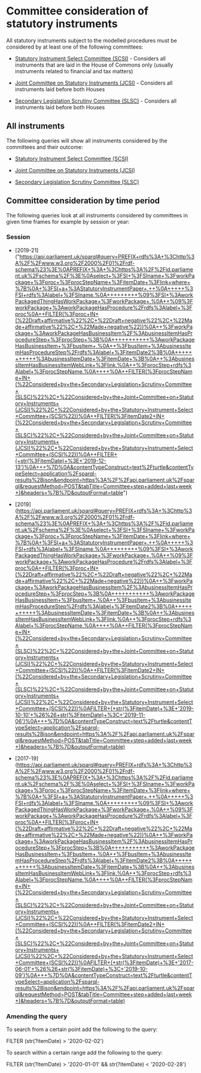 # Committee consideration of statutory instruments

All statutory instruments subject to the modelled procedures must be considered by at least one of the following committees:

* [Statutory Instrument Select Committee (SCSI)](https://committees.parliament.uk/committee/149/statutory-instruments-select-committee) - Considers all instruments that are laid in the House of Commons only (usually instruments related to financial and tax matters)

* [Joint Committee on Statutory Instruments (JCSI)](https://committees.parliament.uk/committee/148/statutory-instruments-joint-committee/) - Considers all instruments laid before both Houses

* [Secondary Legislation Scrutiny Committee (SLSC)](https://committees.parliament.uk/committee/255/secondary-legislation-scrutiny-committee/) - Considers all instruments laid before both Houses 

## All instruments

The following queries will show all instruments considered by the committees and their outcome:

* [Statutory Instrument Select Committee (SCSI)](https://api.parliament.uk/sparql#query=PREFIX+rdfs%3A+%3Chttp%3A%2F%2Fwww.w3.org%2F2000%2F01%2Frdf-schema%23%3E%0APREFIX+%3A+%3Chttps%3A%2F%2Fid.parliament.uk%2Fschema%2F%3E%0Aselect+distinct+%3FSI+%3FSIname+%3FworkPackage+%3Fproc+%3FprocStepName+%3FitemDate+%3FprocStepName2++%3FitemDate1+where+%7B%0A+%3FSI+a+%3AStatutoryInstrumentPaper+.++%0A+++++%3FSI+rdfs%3Alabel+%3FSIname+.%0A%09%3FSI+%3AworkPackagedThingHasWorkPackage+%3FworkPackage+.%0A++%09%3FworkPackage+%3AworkPackageHasProcedure%2Frdfs%3Alabel+%3Fproc.%0A++%3FworkPackage+%3AworkPackageHasBusinessItem%2F%3AbusinessItemHasProcedureStep+%3FprocStep+%3B%0A+++++++++++%3AworkPackageHasBusinessItem+%3FbusItem+.%0A++%3FbusItem+%3AbusinessItemHasProcedureStep%2Frdfs%3Alabel+%3FitemDate2%3B%0A+++++++++++%3AbusinessItemDate+%3FitemDate+.%0A++%3FprocStep+rdfs%3Alabel+%3FprocStepName.%0A+%7B%3FworkPackage+%3AworkPackageHasBusinessItem%2F%3AbusinessItemHasProcedureStep+%3FprocStep2+%3B%0A+++++++++++%3AworkPackageHasBusinessItem+%3FbusItem2+.%0A++%3FbusItem2+%3AbusinessItemHasProcedureStep%2Frdfs%3Alabel+%3FitemDate3%3B%0A+++++++++++%3AbusinessItemDate+%3FitemDate1+.%0A++++%3FprocStep2+rdfs%3Alabel+%3FprocStepName2+.+%0A++++FILTER(%3FprocStepName2+IN+(%22Concerns+raised+by+the+Select+Committee+on+Statutory+Instruments+(SCSI)%22%2C+%22No+concerns+raised+by+the+Select+Committee+on+Statutory+Instruments+(SCSI)%22))%0A++++FILTER(%3FitemDate3+IN+(%22Concerns+raised+by+the+Select+Committee+on+Statutory+Instruments+(SCSI)%22%2C+%22No+concerns+raised+by+the+Select+Committee+on+Statutory+Instruments+(SCSI)%22))%0A++++%0A++%7D%0A++FILTER(%3FprocStepName+IN+(%22Laid+before+the+House+of+Commons%22))%0A++FILTER(%3FitemDate2+IN+(%22Laid+before+the+House+of+Commons%22))%0A++%0A++%0A%7D&contentTypeConstruct=text%2Fturtle&contentTypeSelect=application%2Fsparql-results%2Bjson&endpoint=https%3A%2F%2Fapi.parliament.uk%2Fsparql&requestMethod=POST&tabTitle=SCSI+consideration+(ALL)&headers=%7B%7D&outputFormat=table)

* [Joint Committee on Statutory Instruments (JCSI)](https://api.parliament.uk/sparql#query=PREFIX+rdfs%3A+%3Chttp%3A%2F%2Fwww.w3.org%2F2000%2F01%2Frdf-schema%23%3E%0APREFIX+%3A+%3Chttps%3A%2F%2Fid.parliament.uk%2Fschema%2F%3E%0Aselect+distinct+%3FSI+%3FSIname+%3FworkPackage+%3Fproc+%3FprocStepName+%3FitemDate+%3FprocStepName2++%3FitemDate1+where+%7B%0A+%3FSI+a+%3AStatutoryInstrumentPaper+.++%0A+++++%3FSI+rdfs%3Alabel+%3FSIname+.%0A%09%3FSI+%3AworkPackagedThingHasWorkPackage+%3FworkPackage+.%0A++%09%3FworkPackage+%3AworkPackageHasProcedure%2Frdfs%3Alabel+%3Fproc.%0A++%3FworkPackage+%3AworkPackageHasBusinessItem%2F%3AbusinessItemHasProcedureStep+%3FprocStep+%3B%0A+++++++++++%3AworkPackageHasBusinessItem+%3FbusItem+.%0A++%3FbusItem+%3AbusinessItemHasProcedureStep%2Frdfs%3Alabel+%3FitemDate2%3B%0A+++++++++++%3AbusinessItemDate+%3FitemDate+.%0A++%3FprocStep+rdfs%3Alabel+%3FprocStepName.%0A+%7B%3FworkPackage+%3AworkPackageHasBusinessItem%2F%3AbusinessItemHasProcedureStep+%3FprocStep2+%3B%0A+++++++++++%3AworkPackageHasBusinessItem+%3FbusItem2+.%0A++%3FbusItem2+%3AbusinessItemHasProcedureStep%2Frdfs%3Alabel+%3FitemDate3%3B%0A+++++++++++%3AbusinessItemDate+%3FitemDate1+.%0A++++%3FprocStep2+rdfs%3Alabel+%3FprocStepName2+.+%0A++++FILTER(%3FprocStepName2+IN+(+%22No+concerns+raised+by+the+Joint+Committee+on+Statutory+Instruments+(JCSI)%22%2C+%22Concerns+raised+by+the+Joint+Committee+on+Statutory+Instruments+(JCSI)%22))%0A++++FILTER(%3FitemDate3+IN+(+%22No+concerns+raised+by+the+Joint+Committee+on+Statutory+Instruments+(JCSI)%22%2C+%22Concerns+raised+by+the+Joint+Committee+on+Statutory+Instruments+(JCSI)%22))%0A++++%0A++%7D%0A++FILTER(%3FprocStepName+IN+(%22Laid+before+the+House+of+Commons%22))%0A++FILTER(%3FitemDate2+IN+(%22Laid+before+the+House+of+Commons%22))%0A++%0A++%0A%7D&contentTypeConstruct=text%2Fturtle&contentTypeSelect=application%2Fsparql-results%2Bjson&endpoint=https%3A%2F%2Fapi.parliament.uk%2Fsparql&requestMethod=POST&tabTitle=JCSI+consideration+(ALL)+&headers=%7B%7D&outputFormat=table)

* [Secondary Legislation Scrutiny Committee (SLSC)](https://api.parliament.uk/sparql#query=PREFIX+rdfs%3A+%3Chttp%3A%2F%2Fwww.w3.org%2F2000%2F01%2Frdf-schema%23%3E%0APREFIX+%3A+%3Chttps%3A%2F%2Fid.parliament.uk%2Fschema%2F%3E%0Aselect+distinct+%3FSI+%3FSIname+%3FworkPackage+%3Fproc+%3FprocStepName+%3FitemDate+%3FprocStepName2++%3FitemDate1+where+%7B%0A+%3FSI+a+%3AStatutoryInstrumentPaper+.++%0A+++++%3FSI+rdfs%3Alabel+%3FSIname+.%0A%09%3FSI+%3AworkPackagedThingHasWorkPackage+%3FworkPackage+.%0A++%09%3FworkPackage+%3AworkPackageHasProcedure%2Frdfs%3Alabel+%3Fproc.%0A++%3FworkPackage+%3AworkPackageHasBusinessItem%2F%3AbusinessItemHasProcedureStep+%3FprocStep+%3B%0A+++++++++++%3AworkPackageHasBusinessItem+%3FbusItem+.%0A++%3FbusItem+%3AbusinessItemHasProcedureStep%2Frdfs%3Alabel+%3FitemDate2%3B%0A+++++++++++%3AbusinessItemDate+%3FitemDate+.%0A++%3FprocStep+rdfs%3Alabel+%3FprocStepName.%0A+%7B%3FworkPackage+%3AworkPackageHasBusinessItem%2F%3AbusinessItemHasProcedureStep+%3FprocStep2+%3B%0A+++++++++++%3AworkPackageHasBusinessItem+%3FbusItem2+.%0A++%3FbusItem2+%3AbusinessItemHasProcedureStep%2Frdfs%3Alabel+%3FitemDate3%3B%0A+++++++++++%3AbusinessItemDate+%3FitemDate1+.%0A++++%3FprocStep2+rdfs%3Alabel+%3FprocStepName2+.+%0A++++FILTER(%3FprocStepName2+IN+(%22Noted+as+an+instrument+of+interest+by+the+Secondary+Legislation+Scrutiny+Committee+(SLSC)%22%2C+%22No+concerns+raised+by+the+Secondary+Legislation+Scrutiny+Committee+(SLSC)%22%2C+%22Concerns+raised+by+the+Secondary+Legislation+Scrutiny+Committee+(SLSC)%22))%0A++++FILTER(%3FitemDate3+IN+(%22Noted+as+an+instrument+of+interest+by+the+Secondary+Legislation+Scrutiny+Committee+(SLSC)%22%2C+%22No+concerns+raised+by+the+Secondary+Legislation+Scrutiny+Committee+(SLSC)%22%2C+%22Concerns+raised+by+the+Secondary+Legislation+Scrutiny+Committee+(SLSC)%22))%0A++++%0A++%7D%0A++FILTER(%3FprocStepName+IN+(%22Laid+before+the+House+of+Commons%22))%0A++FILTER(%3FitemDate2+IN+(%22Laid+before+the+House+of+Commons%22))%0A++%0A++%0A%7D&contentTypeConstruct=text%2Fturtle&contentTypeSelect=application%2Fsparql-results%2Bjson&endpoint=https%3A%2F%2Fapi.parliament.uk%2Fsparql&requestMethod=POST&tabTitle=SLSC+consideration+(ALL)&headers=%7B%7D&outputFormat=table)

## Committee consideration by time period

The following queries look at all instruments considered by committees in given time frames for example by session or year:

### Session

* [2019-21]("https://api.parliament.uk/sparql#query=PREFIX+rdfs%3A+%3Chttp%3A%2F%2Fwww.w3.org%2F2000%2F01%2Frdf-schema%23%3E%0APREFIX+%3A+%3Chttps%3A%2F%2Fid.parliament.uk%2Fschema%2F%3E%0Aselect+%3FSI+%3FSIname+%3FworkPackage+%3Fproc+%3FprocStepName+%3FitemDate+%3Flink+where+%7B%0A+%3FSI+a+%3AStatutoryInstrumentPaper+.++%0A+++++%3FSI+rdfs%3Alabel+%3FSIname.%0A+++++++++%09%3FSI+%3AworkPackagedThingHasWorkPackage+%3FworkPackage+.%0A++%09%3FworkPackage+%3AworkPackageHasProcedure%2Frdfs%3Alabel+%3Fproc%0A++FILTER(%3Fproc+IN+(%22Draft+affirmative%22%2C+%22Draft+negative%22%2C+%22Made+affirmative%22%2C+%22Made+negative%22))%0A++%3FworkPackage+%3AworkPackageHasBusinessItem%2F%3AbusinessItemHasProcedureStep+%3FprocStep+%3B%0A+++++++++++%3AworkPackageHasBusinessItem+%3FbusItem+.%0A++%3FbusItem+%3AbusinessItemHasProcedureStep%2Frdfs%3Alabel+%3FitemDate2%3B%0A+++++++++++%3AbusinessItemDate+%3FitemDate+%3B%0A++%3AbusinessItemHasBusinessItemWebLink+%3Flink.%0A++%3FprocStep+rdfs%3Alabel+%3FprocStepName.%0A++++%0A++FILTER(%3FprocStepName+IN+(%22Considered+by+the+Secondary+Legislation+Scrutiny+Committee+(SLSC)%22%2C+%22Considered+by+the+Joint+Committee+on+Statutory+Instruments+(JCSI)%22%2C+%22Considered+by+the+Statutory+Instrument+Select+Committee+(SCSI%22))%0A++FILTER(%3FitemDate2+IN+(%22Considered+by+the+Secondary+Legislation+Scrutiny+Committee+(SLSC)%22%2C+%22Considered+by+the+Joint+Committee+on+Statutory+Instruments+(JCSI)%22%2C+%22Considered+by+the+Statutory+Instrument+Select+Committee+(SCSI%22))%0A++FILTER+(+str(%3FitemDate)+%3E+'2019-12-13')%0A+++%7D%0A&contentTypeConstruct=text%2Fturtle&contentTypeSelect=application%2Fsparql-results%2Bjson&endpoint=https%3A%2F%2Fapi.parliament.uk%2Fsparql&requestMethod=POST&tabTitle=Committee+step+added+last+week+)&headers=%7B%7D&outputFormat=table")

* [2019](https://api.parliament.uk/sparql#query=PREFIX+rdfs%3A+%3Chttp%3A%2F%2Fwww.w3.org%2F2000%2F01%2Frdf-schema%23%3E%0APREFIX+%3A+%3Chttps%3A%2F%2Fid.parliament.uk%2Fschema%2F%3E%0Aselect+%3FSI+%3FSIname+%3FworkPackage+%3Fproc+%3FprocStepName+%3FitemDate+%3Flink+where+%7B%0A+%3FSI+a+%3AStatutoryInstrumentPaper+.++%0A+++++%3FSI+rdfs%3Alabel+%3FSIname.%0A+++++++++%09%3FSI+%3AworkPackagedThingHasWorkPackage+%3FworkPackage+.%0A++%09%3FworkPackage+%3AworkPackageHasProcedure%2Frdfs%3Alabel+%3Fproc%0A++FILTER(%3Fproc+IN+(%22Draft+affirmative%22%2C+%22Draft+negative%22%2C+%22Made+affirmative%22%2C+%22Made+negative%22))%0A++%3FworkPackage+%3AworkPackageHasBusinessItem%2F%3AbusinessItemHasProcedureStep+%3FprocStep+%3B%0A+++++++++++%3AworkPackageHasBusinessItem+%3FbusItem+.%0A++%3FbusItem+%3AbusinessItemHasProcedureStep%2Frdfs%3Alabel+%3FitemDate2%3B%0A+++++++++++%3AbusinessItemDate+%3FitemDate+%3B%0A++%3AbusinessItemHasBusinessItemWebLink+%3Flink.%0A++%3FprocStep+rdfs%3Alabel+%3FprocStepName.%0A++++%0A++FILTER(%3FprocStepName+IN+(%22Considered+by+the+Secondary+Legislation+Scrutiny+Committee+(SLSC)%22%2C+%22Considered+by+the+Joint+Committee+on+Statutory+Instruments+(JCSI)%22%2C+%22Considered+by+the+Statutory+Instrument+Select+Committee+(SCSI%22))%0A++FILTER(%3FitemDate2+IN+(%22Considered+by+the+Secondary+Legislation+Scrutiny+Committee+(SLSC)%22%2C+%22Considered+by+the+Joint+Committee+on+Statutory+Instruments+(JCSI)%22%2C+%22Considered+by+the+Statutory+Instrument+Select+Committee+(SCSI%22))%0AFILTER+(+str(%3FitemDate)+%3E+'2019-10-10'+%26%26+str(%3FitemDate)+%3C+'2019-11-06')%0A+++%7D%0A&contentTypeConstruct=text%2Fturtle&contentTypeSelect=application%2Fsparql-results%2Bjson&endpoint=https%3A%2F%2Fapi.parliament.uk%2Fsparql&requestMethod=POST&tabTitle=Committee+step+added+last+week+)&headers=%7B%7D&outputFormat=table) 

* [2017-19](https://api.parliament.uk/sparql#query=PREFIX+rdfs%3A+%3Chttp%3A%2F%2Fwww.w3.org%2F2000%2F01%2Frdf-schema%23%3E%0APREFIX+%3A+%3Chttps%3A%2F%2Fid.parliament.uk%2Fschema%2F%3E%0Aselect+%3FSI+%3FSIname+%3FworkPackage+%3Fproc+%3FprocStepName+%3FitemDate+%3Flink+where+%7B%0A+%3FSI+a+%3AStatutoryInstrumentPaper+.++%0A+++++%3FSI+rdfs%3Alabel+%3FSIname.%0A+++++++++%09%3FSI+%3AworkPackagedThingHasWorkPackage+%3FworkPackage+.%0A++%09%3FworkPackage+%3AworkPackageHasProcedure%2Frdfs%3Alabel+%3Fproc%0A++FILTER(%3Fproc+IN+(%22Draft+affirmative%22%2C+%22Draft+negative%22%2C+%22Made+affirmative%22%2C+%22Made+negative%22))%0A++%3FworkPackage+%3AworkPackageHasBusinessItem%2F%3AbusinessItemHasProcedureStep+%3FprocStep+%3B%0A+++++++++++%3AworkPackageHasBusinessItem+%3FbusItem+.%0A++%3FbusItem+%3AbusinessItemHasProcedureStep%2Frdfs%3Alabel+%3FitemDate2%3B%0A+++++++++++%3AbusinessItemDate+%3FitemDate+%3B%0A++%3AbusinessItemHasBusinessItemWebLink+%3Flink.%0A++%3FprocStep+rdfs%3Alabel+%3FprocStepName.%0A++++%0A++FILTER(%3FprocStepName+IN+(%22Considered+by+the+Secondary+Legislation+Scrutiny+Committee+(SLSC)%22%2C+%22Considered+by+the+Joint+Committee+on+Statutory+Instruments+(JCSI)%22%2C+%22Considered+by+the+Statutory+Instrument+Select+Committee+(SCSI%22))%0A++FILTER(%3FitemDate2+IN+(%22Considered+by+the+Secondary+Legislation+Scrutiny+Committee+(SLSC)%22%2C+%22Considered+by+the+Joint+Committee+on+Statutory+Instruments+(JCSI)%22%2C+%22Considered+by+the+Statutory+Instrument+Select+Committee+(SCSI%22))%0AFILTER+(+str(%3FitemDate)+%3E+'2017-06-01'+%26%26+str(%3FitemDate)+%3C+'2019-10-09')%0A+++%7D%0A&contentTypeConstruct=text%2Fturtle&contentTypeSelect=application%2Fsparql-results%2Bjson&endpoint=https%3A%2F%2Fapi.parliament.uk%2Fsparql&requestMethod=POST&tabTitle=Committee+step+added+last+week+)&headers=%7B%7D&outputFormat=table) 

### Amending the query

To search from a certain point add the following to the query:

FILTER (str(?itemDate) > '2020-02-02')

To search within a certain range add the following to the query:

FILTER (str(?itemDate) > '2020-01-01' && str(?itemDate) < '2020-02-28')